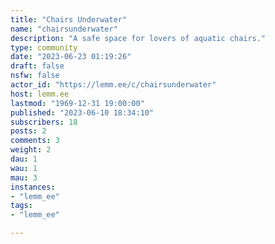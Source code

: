 ```yaml
---
title: "Chairs Underwater" 
name: "chairsunderwater"
description: "A safe space for lovers of aquatic chairs."
type: community
date: "2023-06-23 01:19:26"
draft: false
nsfw: false
actor_id: "https://lemm.ee/c/chairsunderwater"
host: lemm.ee
lastmod: "1969-12-31 19:00:00"
published: "2023-06-10 18:34:10"
subscribers: 18
posts: 2
comments: 3
weight: 2
dau: 1
wau: 1
mau: 3
instances:
- "lemm_ee"
tags: 
- "lemm_ee"

---
```

